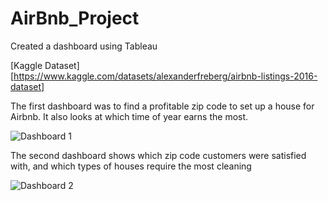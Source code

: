 # AirBnb_Project

Created a dashboard using Tableau <be>

[Kaggle Dataset][https://www.kaggle.com/datasets/alexanderfreberg/airbnb-listings-2016-dataset]

The first dashboard was to find a profitable zip code to set up a house for Airbnb. It also looks at which time of year earns the most.

![Dashboard 1](https://github.com/ShreyashSanjay/AirBnb_Project/assets/80293646/6f3b610e-50fe-4fdc-8c97-3e001fe7f4f5)

The second dashboard shows which zip code customers were satisfied with, and which types of houses require the most cleaning 

![Dashboard 2](https://github.com/ShreyashSanjay/AirBnb_Project/assets/80293646/e4b1854a-f376-4fed-9c4c-abd364d04e8f)

